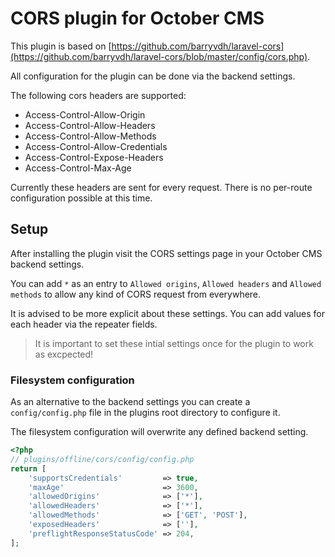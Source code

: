 # CORS plugin for October CMS

This plugin is based on [https://github.com/barryvdh/laravel-cors](https://github.com/barryvdh/laravel-cors/blob/master/config/cors.php).

All configuration for the plugin can be done via the backend settings.

The following cors headers are supported:

* Access-Control-Allow-Origin
* Access-Control-Allow-Headers
* Access-Control-Allow-Methods
* Access-Control-Allow-Credentials
* Access-Control-Expose-Headers
* Access-Control-Max-Age

Currently these headers are sent for every request. There is no per-route configuration possible at this time.

## Setup

After installing the plugin visit the CORS settings page in your October CMS backend settings.

You can add `*` as an entry to `Allowed origins`, `Allowed headers` and `Allowed methods` to allow any kind of CORS request from everywhere.

It is advised to be more explicit about these settings. You can add values for each header via the repeater fields.

> It is important to set these intial settings once for the plugin to work as excpected!

### Filesystem configuration

As an alternative to the backend settings you can create a `config/config.php` file in the plugins root directory to configure it.

The filesystem configuration will overwrite any defined backend setting.

```php
<?php
// plugins/offline/cors/config/config.php
return [
    'supportsCredentials'         => true,
    'maxAge'                      => 3600,
    'allowedOrigins'              => ['*'],
    'allowedHeaders'              => ['*'],
    'allowedMethods'              => ['GET', 'POST'],
    'exposedHeaders'              => [''],
    'preflightResponseStatusCode' => 204,
];
```
